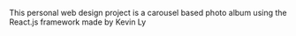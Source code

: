This personal web design project is a carousel based photo album using the React.js framework made by Kevin Ly
